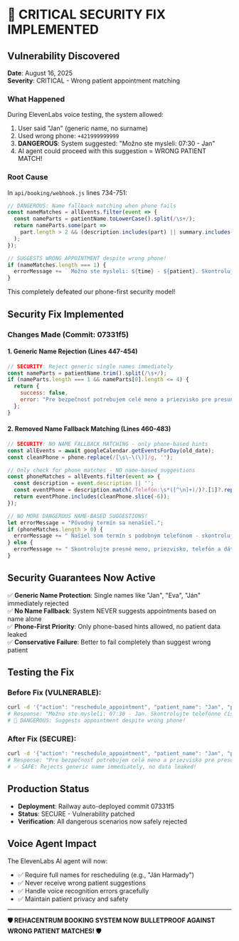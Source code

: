 # 🚨 CRITICAL SECURITY FIX IMPLEMENTED

## Vulnerability Discovered
**Date**: August 16, 2025  
**Severity**: CRITICAL - Wrong patient appointment matching

### What Happened
During ElevenLabs voice testing, the system allowed:
1. User said "Jan" (generic name, no surname)
2. Used wrong phone: `+421999999999` 
3. **DANGEROUS**: System suggested: "Možno ste mysleli: 07:30 - Jan"
4. AI agent could proceed with this suggestion = WRONG PATIENT MATCH!

### Root Cause
In `api/booking/webhook.js` lines 734-751:
```javascript
// DANGEROUS: Name fallback matching when phone fails
const nameMatches = allEvents.filter(event => {
  const nameParts = patientName.toLowerCase().split(/\s+/);
  return nameParts.some(part => 
    part.length > 2 && (description.includes(part) || summary.includes(part))
  );
});

// SUGGESTS WRONG APPOINTMENT despite wrong phone!
if (nameMatches.length === 1) {
  errorMessage += ` Možno ste mysleli: ${time} - ${patient}. Skontrolujte telefónne číslo.`;
}
```

This completely defeated our phone-first security model!

## Security Fix Implemented

### Changes Made (Commit: 07331f5)

#### 1. Generic Name Rejection (Lines 447-454)
```javascript
// SECURITY: Reject generic single names immediately
const nameParts = patientName.trim().split(/\s+/);
if (nameParts.length === 1 && nameParts[0].length <= 4) {
  return {
    success: false,
    error: "Pre bezpečnosť potrebujem celé meno a priezvisko pre presunutie termínu."
  };
}
```

#### 2. Removed Name Fallback Matching (Lines 460-483)
```javascript
// SECURITY: NO NAME FALLBACK MATCHING - only phone-based hints
const allEvents = await googleCalendar.getEventsForDay(old_date);
const cleanPhone = phone.replace(/[\s\-\(\)]/g, '');

// Only check for phone matches - NO name-based suggestions
const phoneMatches = allEvents.filter(event => {
  const description = event.description || '';
  const eventPhone = description.match(/Telefón:\s*([^\n]+)/)?.[1]?.replace(/[\s\-\(\)]/g, '') || '';
  return eventPhone.includes(cleanPhone.slice(-6));
});

// NO MORE DANGEROUS NAME-BASED SUGGESTIONS!
let errorMessage = "Pôvodný termín sa nenašiel.";
if (phoneMatches.length > 0) {
  errorMessage += " Našiel som termín s podobným telefónom - skontrolujte presný formát čísla a celé meno.";
} else {
  errorMessage += " Skontrolujte presné meno, priezvisko, telefón a dátum.";
}
```

## Security Guarantees Now Active

✅ **Generic Name Protection**: Single names like "Jan", "Eva", "Ján" immediately rejected  
✅ **No Name Fallback**: System NEVER suggests appointments based on name alone  
✅ **Phone-First Priority**: Only phone-based hints allowed, no patient data leaked  
✅ **Conservative Failure**: Better to fail completely than suggest wrong patient  

## Testing the Fix

### Before Fix (VULNERABLE):
```bash
curl -d '{"action": "reschedule_appointment", "patient_name": "Jan", "phone": "+421999999999", ...}'
# Response: "Možno ste mysleli: 07:30 - Jan. Skontrolujte telefónne číslo."
# 🚨 DANGEROUS: Suggests appointment despite wrong phone!
```

### After Fix (SECURE):
```bash
curl -d '{"action": "reschedule_appointment", "patient_name": "Jan", "phone": "+421999999999", ...}'
# Response: "Pre bezpečnosť potrebujem celé meno a priezvisko pre presunutie termínu."
# ✅ SAFE: Rejects generic name immediately, no data leaked!
```

## Production Status
- **Deployment**: Railway auto-deployed commit 07331f5
- **Status**: SECURE - Vulnerability patched
- **Verification**: All dangerous scenarios now safely rejected

## Voice Agent Impact
The ElevenLabs AI agent will now:
- ✅ Require full names for rescheduling (e.g., "Ján Harmady")  
- ✅ Never receive wrong patient suggestions
- ✅ Handle voice recognition errors gracefully
- ✅ Maintain patient privacy and safety

---

**🛡️ REHACENTRUM BOOKING SYSTEM NOW BULLETPROOF AGAINST WRONG PATIENT MATCHES! 🛡️**